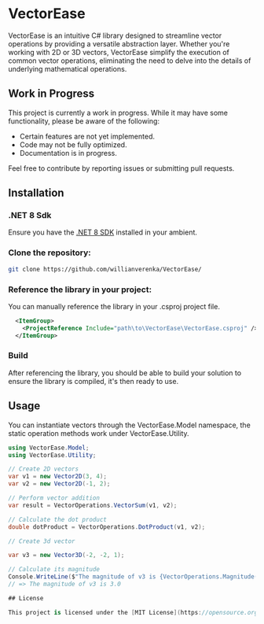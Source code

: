 # VectorEase

VectorEase is an intuitive C# library designed to streamline vector operations by providing a versatile abstraction layer. Whether you're working with 2D or 3D vectors, VectorEase simplify the execution of common vector operations, eliminating the need to delve into the details of underlying mathematical operations.

## Work in Progress

This project is currently a work in progress. While it may have some functionality, please be aware of the following:

- Certain features are not yet implemented.
- Code may not be fully optimized.
- Documentation is in progress.

Feel free to contribute by reporting issues or submitting pull requests.

## Installation

### .NET 8 Sdk
Ensure you have the [.NET 8 SDK](https://dotnet.microsoft.com/en-us/download/dotnet/8.0) installed in your ambient.

### Clone the repository:
```bash
git clone https://github.com/willianverenka/VectorEase/
```

### Reference the library in your project:
You can manually reference the library in your .csproj project file.
```xml
  <ItemGroup>
    <ProjectReference Include="path\to\VectorEase\VectorEase.csproj" />
  </ItemGroup>
```

### Build

After referencing the library, you should be able to build your solution to ensure the library is compiled, it's then ready to use.

## Usage

You can instantiate vectors through the VectorEase.Model namespace, the static operation methods work under VectorEase.Utility.

```csharp
using VectorEase.Model;
using VectorEase.Utility;

// Create 2D vectors
var v1 = new Vector2D(3, 4);
var v2 = new Vector2D(-1, 2);

// Perform vector addition
var result = VectorOperations.VectorSum(v1, v2);

// Calculate the dot product
double dotProduct = VectorOperations.DotProduct(v1, v2);

// Create 3d vector

var v3 = new Vector3D(-2, -2, 1);

// Calculate its magnitude
Console.WriteLine($"The magnitude of v3 is {VectorOperations.Magnitude(v3)}")
// => The magnitude of v3 is 3.0

## License

This project is licensed under the [MIT License](https://opensource.org/license/mit/).
